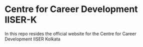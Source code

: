 # Centre for Career Development IISER-K

In this repo resides the official website for the Centre for Career Development IISER Kolkata
